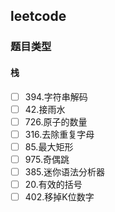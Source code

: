 ## leetcode

### 题目类型

#### 栈

- [ ] 394.字符串解码
- [ ] 42.接雨水
- [ ] 726.原子的数量
- [ ] 316.去除重复字母
- [ ] 85.最大矩形
- [ ] 975.奇偶跳
- [ ] 385.迷你语法分析器
- [ ] 20.有效的括号
- [ ] 402.移掉K位数字